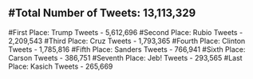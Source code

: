 #Total Number of Tweets: 13,113,329 
---
#First Place: Trump Tweets - 5,612,696
#Second Place: Rubio Tweets - 2,209,543
#Third Place: Cruz Tweets - 1,793,365
#Fourth Place: Clinton Tweets - 1,785,816
#Fifth Place: Sanders Tweets - 766,941
#Sixth Place: Carson Tweets - 386,751
#Seventh Place: Jeb! Tweets - 293,565
#Last Place: Kasich Tweets - 265,669
